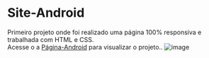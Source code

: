 # Site-Android
 Primeiro projeto onde foi realizado uma página 100% responsiva e trabalhada com HTML e CSS. <br>
 Acesse o a <a href="https://cleciocawan.github.io/Site-Android/" target= "_blank" type="external">Página-Android</a> para visualizar o projeto..
![image](https://github.com/ClecioCawan/Site-Android/assets/121512079/a456850b-f119-4248-8170-f042799d3054)
